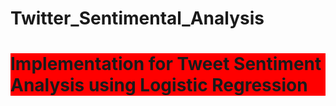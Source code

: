# Twitter_Sentimental_Analysis
<!DOCTYPE html>
<html>
<body>

<h1 style="background-color: red;">Implementation for Tweet Sentiment Analysis using Logistic Regression</h1>


</body>
</html>
